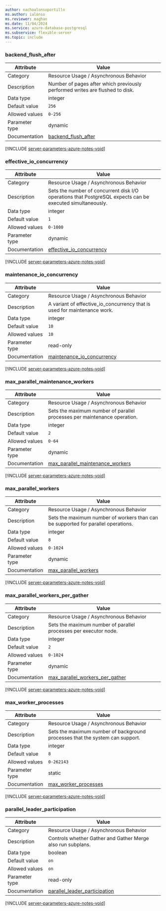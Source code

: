```yaml
---
author: nachoalonsoportillo
ms.author: ialonso
ms.reviewer: maghan
ms.date: 11/04/2024
ms.service: azure-database-postgresql
ms.subservice: flexible-server
ms.topic: include
---
```

### backend_flush_after

| Attribute      | Value                                                      |
|----------------|------------------------------------------------------------|
| Category       | Resource Usage / Asynchronous Behavior |
| Description    | Number of pages after which previously performed writes are flushed to disk.                              |
| Data type      | integer   |
| Default value  | `256`         |
| Allowed values | `0-256`        |
| Parameter type | dynamic        |
| Documentation  | [backend_flush_after](https://www.postgresql.org/docs/15/runtime-config-resource.html#GUC-BACKEND-FLUSH-AFTER)                           |


[!INCLUDE [server-parameters-azure-notes-void](./server-parameters-azure-notes-void.md)]



### effective_io_concurrency

| Attribute      | Value                                                      |
|----------------|------------------------------------------------------------|
| Category       | Resource Usage / Asynchronous Behavior |
| Description    | Sets the number of concurrent disk I/O operations that PostgreSQL expects can be executed simultaneously. |
| Data type      | integer   |
| Default value  | `1`           |
| Allowed values | `0-1000`       |
| Parameter type | dynamic        |
| Documentation  | [effective_io_concurrency](https://www.postgresql.org/docs/15/runtime-config-resource.html#GUC-EFFECTIVE-IO-CONCURRENCY)                 |


[!INCLUDE [server-parameters-azure-notes-void](./server-parameters-azure-notes-void.md)]



### maintenance_io_concurrency

| Attribute      | Value                                                      |
|----------------|------------------------------------------------------------|
| Category       | Resource Usage / Asynchronous Behavior |
| Description    | A variant of effective_io_concurrency that is used for maintenance work.                                  |
| Data type      | integer   |
| Default value  | `10`          |
| Allowed values | `10`           |
| Parameter type | read-only      |
| Documentation  | [maintenance_io_concurrency](https://www.postgresql.org/docs/15/runtime-config-resource.html#GUC-MAINTENANCE-IO-CONCURRENCY)             |


[!INCLUDE [server-parameters-azure-notes-void](./server-parameters-azure-notes-void.md)]



### max_parallel_maintenance_workers

| Attribute      | Value                                                      |
|----------------|------------------------------------------------------------|
| Category       | Resource Usage / Asynchronous Behavior |
| Description    | Sets the maximum number of parallel processes per maintenance operation.                                  |
| Data type      | integer   |
| Default value  | `2`           |
| Allowed values | `0-64`         |
| Parameter type | dynamic        |
| Documentation  | [max_parallel_maintenance_workers](https://www.postgresql.org/docs/15/runtime-config-resource.html#GUC-MAX-PARALLEL-MAINTENANCE-WORKERS) |


[!INCLUDE [server-parameters-azure-notes-void](./server-parameters-azure-notes-void.md)]



### max_parallel_workers

| Attribute      | Value                                                      |
|----------------|------------------------------------------------------------|
| Category       | Resource Usage / Asynchronous Behavior |
| Description    | Sets the maximum number of workers than can be supported for parallel operations.                         |
| Data type      | integer   |
| Default value  | `8`           |
| Allowed values | `0-1024`       |
| Parameter type | dynamic        |
| Documentation  | [max_parallel_workers](https://www.postgresql.org/docs/15/runtime-config-resource.html#GUC-MAX-PARALLEL-WORKERS)                         |


[!INCLUDE [server-parameters-azure-notes-void](./server-parameters-azure-notes-void.md)]



### max_parallel_workers_per_gather

| Attribute      | Value                                                      |
|----------------|------------------------------------------------------------|
| Category       | Resource Usage / Asynchronous Behavior |
| Description    | Sets the maximum number of parallel processes per executor node.                                          |
| Data type      | integer   |
| Default value  | `2`           |
| Allowed values | `0-1024`       |
| Parameter type | dynamic        |
| Documentation  | [max_parallel_workers_per_gather](https://www.postgresql.org/docs/15/runtime-config-resource.html#GUC-MAX-PARALLEL-WORKERS-PER-GATHER)   |


[!INCLUDE [server-parameters-azure-notes-void](./server-parameters-azure-notes-void.md)]



### max_worker_processes

| Attribute      | Value                                                      |
|----------------|------------------------------------------------------------|
| Category       | Resource Usage / Asynchronous Behavior |
| Description    | Sets the maximum number of background processes that the system can support.                              |
| Data type      | integer   |
| Default value  | `8`           |
| Allowed values | `0-262143`     |
| Parameter type | static         |
| Documentation  | [max_worker_processes](https://www.postgresql.org/docs/15/runtime-config-resource.html#GUC-MAX-WORKER-PROCESSES)                         |


[!INCLUDE [server-parameters-azure-notes-void](./server-parameters-azure-notes-void.md)]



### parallel_leader_participation

| Attribute      | Value                                                      |
|----------------|------------------------------------------------------------|
| Category       | Resource Usage / Asynchronous Behavior |
| Description    | Controls whether Gather and Gather Merge also run subplans.                                               |
| Data type      | boolean   |
| Default value  | `on`          |
| Allowed values | `on`           |
| Parameter type | read-only      |
| Documentation  | [parallel_leader_participation](https://www.postgresql.org/docs/15/runtime-config-resource.html#GUC-PARALLEL-LEADER-PARTICIPATION)       |


[!INCLUDE [server-parameters-azure-notes-void](./server-parameters-azure-notes-void.md)]



